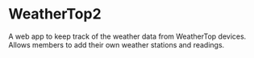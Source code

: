 # WeatherTop2
A web app to keep track of the weather data from WeatherTop devices.
Allows members to add their own weather stations and readings.

